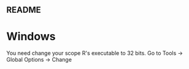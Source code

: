 ## README

# Windows

You need change your scope R's executable to 32 bits. Go to Tools -> Global Options -> Change